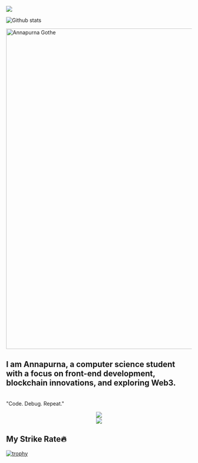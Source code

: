 ![](https://komarev.com/ghpvc/?username=MrAnonymous09&label=PROFILE+VIEWS)


![Github stats](https://github-readme-stats.vercel.app/api?username=Annapurna138)

<img width="866" alt="Annapurna Gothe" src="https://github.com/Annapurna138/Annapurna138/assets/101049112/a5b5bb51-8483-462c-9a4c-5f7ca60e739d">


## I am Annapurna, a computer science student with a focus on front-end development, blockchain innovations, and exploring Web3.

</br>
"Code. Debug. Repeat."</br>



<p align="center"> <img src="https://github-readme-stats.vercel.app/api/top-langs?username=Annapurna138&show_icons=true&locale=en&layout=compact" />
</br>
<img src="https://github-readme-streak-stats.herokuapp.com/?user=Annapurna138&"/></p>

## My Strike Rate🔥
[![trophy](https://github-profile-trophy.vercel.app/?username=Annapurna138&row=1&column=8)](https://github.com/ryo-ma/github-profile-trophy)



